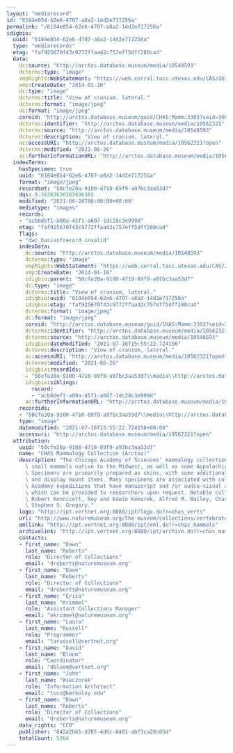 ```yaml
---
layout: "mediarecord"
id: "6184e054-62e6-4707-a8a2-14d2e717256a"
permalink: "/6184e054-62e6-4707-a8a2-14d2e717256a"
idigbio:
  uuid: "6184e054-62e6-4707-a8a2-14d2e717256a"
  type: "mediarecords"
  etag: "faf925670f43c9772ffaad2c757eff5dff280cad"
  data:
    dc:source: "http://arctos.database.museum/media/10548593"
    dcterms:type: "image"
    xmpRights:WebStatement: "https://web.corral.tacc.utexas.edu/CAS/20161217-02/jpg/chas_mamm_3303.8.jpg"
    xmp:CreateDate: "2014-01-16"
    dc:type: "image"
    dcterms:title: "View of cranium, lateral."
    dcterms:format: "image/jpeg"
    dc:format: "image/jpeg"
    coreid: "http://arctos.database.museum/guid/CHAS:Mamm:3303?seid=3088432"
    dcterms:identifier: "http://arctos.database.museum/media/10562321"
    dcterms:source: "http://arctos.database.museum/media/10548593"
    dcterms:description: "View of cranium, lateral."
    ac:accessURI: "http://arctos.database.museum/media/10562321?open"
    dcterms:modified: "2021-06-26"
    ac:furtherInformationURL: "http://arctos.database.museum/media/10562321"
  indexTerms:
    hasSpecimen: true
    uuid: "6184e054-62e6-4707-a8a2-14d2e717256a"
    format: "image/jpeg"
    recordset: "50cfe20a-9100-4710-89f9-a97bc3aa53d7"
    dqs: 0.36363636363636365
    modified: "2021-06-26T00:00:00+00:00"
    mediatype: "images"
    records:
    - "acb6def1-a00a-45f1-a607-1dc28c3e999d"
    etag: "faf925670f43c9772ffaad2c757eff5dff280cad"
    flags:
    - "dwc_basisofrecord_invalid"
    indexData:
      dc:source: "http://arctos.database.museum/media/10548593"
      dcterms:type: "image"
      xmpRights:WebStatement: "https://web.corral.tacc.utexas.edu/CAS/20161217-02/jpg/chas_mamm_3303.8.jpg"
      xmp:CreateDate: "2014-01-16"
      idigbio:parent: "50cfe20a-9100-4710-89f9-a97bc3aa53d7"
      dc:type: "image"
      dcterms:title: "View of cranium, lateral."
      idigbio:uuid: "6184e054-62e6-4707-a8a2-14d2e717256a"
      idigbio:etag: "faf925670f43c9772ffaad2c757eff5dff280cad"
      dcterms:format: "image/jpeg"
      dc:format: "image/jpeg"
      coreid: "http://arctos.database.museum/guid/CHAS:Mamm:3303?seid=3088432"
      dcterms:identifier: "http://arctos.database.museum/media/10562321"
      dcterms:source: "http://arctos.database.museum/media/10548593"
      idigbio:dateModified: "2021-07-16T15:55:22.724156"
      dcterms:description: "View of cranium, lateral."
      ac:accessURI: "http://arctos.database.museum/media/10562321?open"
      dcterms:modified: "2021-06-26"
      idigbio:recordIds:
      - "50cfe20a-9100-4710-89f9-a97bc3aa53d7\\media\\http://arctos.database.museum/media/10562321"
      idigbio:siblings:
        record:
        - "acb6def1-a00a-45f1-a607-1dc28c3e999d"
      ac:furtherInformationURL: "http://arctos.database.museum/media/10562321"
    recordids:
    - "50cfe20a-9100-4710-89f9-a97bc3aa53d7\\media\\http://arctos.database.museum/media/10562321"
    type: "image"
    datemodified: "2021-07-16T15:55:22.724156+00:00"
    accessuri: "http://arctos.database.museum/media/10562321?open"
  attribution:
    uuid: "50cfe20a-9100-4710-89f9-a97bc3aa53d7"
    name: "CHAS Mammalogy Collection (Arctos)"
    description: "The Chicago Academy of Sciences’ mammalogy collection contains mostly\
      \ small mammals native to the Midwest, as well as some Appalachian species.\
      \ Specimens are primarily prepared as skins, with some additional osteological\
      \ and display mount items. Many specimens are associated with collectors or\
      \ Academy expeditions that have manuscript and /or audio-visual archival material,\
      \ which can be provided to researchers upon request. Notable collectors include\
      \ Robert Kennicott, Roy and Edwin Komarek, Alfred M. Bailey, Charles D. Brower,\
      \ Stephen S. Gregory."
    logo: "http://ipt.vertnet.org:8080/ipt/logo.do?r=chas_verts"
    url: "http://www.naturemuseum.org/the-museum/collections/vertebrates"
    emllink: "http://ipt.vertnet.org:8080/ipt/eml.do?r=chas_mammals"
    archivelink: "http://ipt.vertnet.org:8080/ipt/archive.do?r=chas_mammals"
    contacts:
    - first_name: "Dawn"
      last_name: "Roberts"
      role: "Director of Collections"
      email: "droberts@naturemuseum.org"
    - first_name: "Dawn"
      last_name: "Roberts"
      role: "Director of Collections"
      email: "droberts@naturemuseum.org"
    - first_name: "Erica"
      last_name: "Krimmel"
      role: "Assistant Collections Manager"
      email: "ekrimmel@naturemuseum.org"
    - first_name: "Laura"
      last_name: "Russell"
      role: "Programmer"
      email: "larussell@vertnet.org"
    - first_name: "David"
      last_name: "Bloom"
      role: "Coordinator"
      email: "dbloom@vertnet.org"
    - first_name: "John"
      last_name: "Wieczorek"
      role: "Information Architect"
      email: "tuco@berkeley.edu"
    - first_name: "Dawn"
      last_name: "Roberts"
      role: "Director of Collections"
      email: "droberts@naturemuseum.org"
    data_rights: "CC0"
    publisher: "842a2bb5-d705-4d6c-8401-abf3ca28c05d"
    totalCount: 5364
---
```

